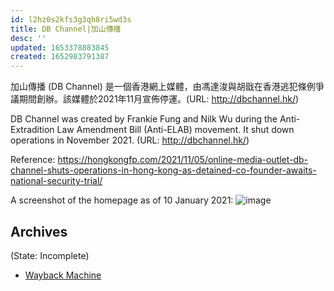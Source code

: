 ```yaml
---
id: l2hz0s2kfs3g3qh8ri5wd3s
title: DB Channel|加山傳播
desc: ''
updated: 1653378883845
created: 1652983791387
---
```


加山傳播 (DB Channel) 是一個香港網上媒體，由馮達浚與胡戩在香港逃犯條例爭議期間創辦。該媒體於2021年11月宣佈停運。(URL: http://dbchannel.hk/)

DB Channel was created by Frankie Fung and Nilk Wu during the Anti-Extradition Law Amendment Bill (Anti-ELAB) movement. It shut down operations in November 2021. (URL: http://dbchannel.hk/)

Reference:
https://hongkongfp.com/2021/11/05/online-media-outlet-db-channel-shuts-operations-in-hong-kong-as-detained-co-founder-awaits-national-security-trial/

A screenshot of the homepage as of 10 January 2021:
![image](https://user-images.githubusercontent.com/103475460/169372969-f8b8fc57-c4bd-44d0-bd0a-9348f15e50ba.png)


## Archives
(State: Incomplete)

- [Wayback Machine](https://web.archive.org/web/*/http://dbchannel.hk/)